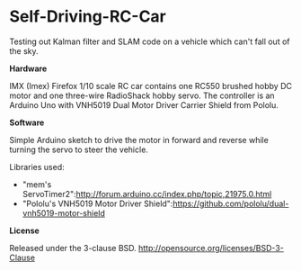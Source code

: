 Self-Driving-RC-Car
===================

Testing out Kalman filter and SLAM code on a vehicle which can't fall out of the sky.

**Hardware**

IMX (Imex) Firefox 1/10 scale RC car contains one RC550 brushed hobby DC motor and one three-wire RadioShack hobby servo. The controller is an Arduino Uno with VNH5019 Dual Motor Driver Carrier Shield from Pololu. 

**Software**

Simple Arduino sketch to drive the motor in forward and reverse while turning the servo to steer the vehicle. 

Libraries used:

- "mem's ServoTimer2":http://forum.arduino.cc/index.php/topic,21975.0.html
- "Pololu's VNH5019 Motor Driver Shield":https://github.com/pololu/dual-vnh5019-motor-shield

**License**

Released under the 3-clause BSD. http://opensource.org/licenses/BSD-3-Clause
